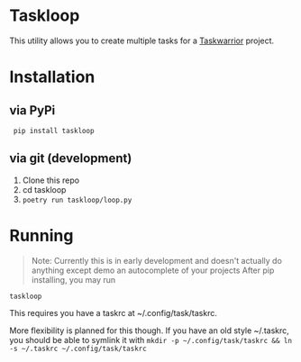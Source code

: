 # Taskloop

This utility allows you to create multiple tasks for a
[Taskwarrior](https://taskwarrior.org) project.

# Installation
## via PyPi
` pip install taskloop`
## via git (development)
1. Clone this repo
2. cd taskloop
3. `poetry run taskloop/loop.py`
# Running
> Note: Currently this is in early development and doesn't actually do anything
> except demo an autocomplete of your projects
After pip installing, you may run

`taskloop`

This requires you have a taskrc at ~/.config/task/taskrc.

More flexibility is planned for this though.  If you have an old style
~/.taskrc, you should be able to symlink it with `mkdir -p ~/.config/task/taskrc
&& ln -s ~/.taskrc ~/.config/task/taskrc`
